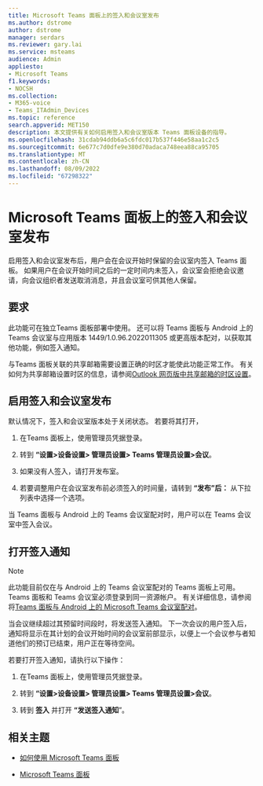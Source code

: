 ```yaml
---
title: Microsoft Teams 面板上的签入和会议室发布
ms.author: dstrome
author: dstrome
manager: serdars
ms.reviewer: gary.lai
ms.service: msteams
audience: Admin
appliesto:
- Microsoft Teams
f1.keywords:
- NOCSH
ms.collection:
- M365-voice
- Teams_ITAdmin_Devices
ms.topic: reference
search.appverid: MET150
description: 本文提供有关如何启用签入和会议室版本 Teams 面板设备的指导。
ms.openlocfilehash: 31cdab94ddb6a5c6fdc017b537f446e58aa1c2c5
ms.sourcegitcommit: 6e677c7d0dfe9e380d70adaca748eea88ca95705
ms.translationtype: MT
ms.contentlocale: zh-CN
ms.lasthandoff: 08/09/2022
ms.locfileid: "67298322"
---
```

# <a name="check-in-and-room-release-on-microsoft-teams-panels"></a>Microsoft Teams 面板上的签入和会议室发布

启用签入和会议室发布后，用户会在会议开始时保留的会议室内签入 Teams 面板。 如果用户在会议开始时间之后的一定时间内未签入，会议室会拒绝会议邀请，向会议组织者发送取消消息，并且会议室可供其他人保留。  

## <a name="requirements"></a>要求 

此功能可在独立Teams 面板部署中使用。 还可以将 Teams 面板与 Android 上的Teams 会议室与应用版本 1449/1.0.96.2022011305 或更高版本配对，以获取其他功能，例如签入通知。

与Teams 面板关联的共享邮箱需要设置正确的时区才能使此功能正常工作。 有关如何为共享邮箱设置时区的信息，请参阅[Outlook 网页版中共享邮箱的时区设置](/exchange/troubleshoot/outlook-on-the-web-issues/shared-mailboxes-time-zone-setting)。

## <a name="enable-check-in-and-room-release"></a>启用签入和会议室发布 

默认情况下，签入和会议室版本处于关闭状态。 若要将其打开，  

1. 在Teams 面板上，使用管理员凭据登录。  

2. 转到 **“设置>设备设置> 管理员设置> Teams 管理员设置>会议**。

3. 如果没有人签入，请打开发布室。

4. 若要调整用户在会议室发布前必须签入的时间量，请转到 **“发布”后：** 从下拉列表中选择一个选项。  

当 Teams 面板与 Android 上的 Teams 会议室配对时，用户可以在 Teams 会议室中签入会议。  

## <a name="turn-on-check-in-notifications"></a>打开签入通知

> [!NOTE]
> 此功能目前仅在与 Android 上的 Teams 会议室配对的 Teams 面板上可用。 Teams 面板和 Teams 会议室必须登录到同一资源帐户。 有关详细信息，请参阅将[Teams 面板与 Android 上的 Microsoft Teams 会议室配对](use-teams-panels.md#pair-a-teams-panel-with-a-microsoft-teams-room-on-android)。  

当会议继续超过其预留时间段时，将发送签入通知。 下一次会议的用户签入后，通知将显示在其计划的会议开始时间的会议室前部显示，以便上一个会议参与者知道他们的预订已结束，用户正在等待空间。  

若要打开签入通知，请执行以下操作：  

1. 在Teams 面板上，使用管理员凭据登录。 

2. 转到 **“设置>设备设置> 管理员设置> Teams 管理员设置>会议**。

3. 转到 **签入** 并打开 **“发送签入通知**”。

## <a name="related-topics"></a>相关主题

- [如何使用 Microsoft Teams 面板](use-teams-panels.md)

- [Microsoft Teams 面板](teams-panels.md)

